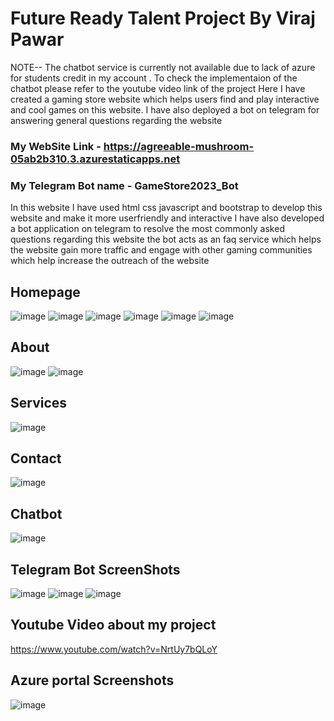 # Future Ready Talent Project By Viraj Pawar 
NOTE-- The chatbot service is currently not available due to lack of azure for students credit in my account .
To check the implementaion of the chatbot please refer to the youtube video link of the project
Here I have created a gaming store website which helps users find and play interactive and cool games on this website. I have also deployed a bot on telegram for answering general questions regarding the website
### My WebSite Link -  https://agreeable-mushroom-05ab2b310.3.azurestaticapps.net
### My Telegram Bot name - GameStore2023_Bot
In this website I have used html css javascript and bootstrap to develop this website and make it more userfriendly and interactive
I have also developed a bot application on telegram to resolve the most commonly asked questions regarding this website
the bot acts as an faq service which helps the website gain more traffic and engage with other gaming communities which help increase the outreach of the website
## Homepage
![image](https://github.com/codex10101010/gaming_store-starter/assets/95994221/dc1c1e6c-75d6-4ed8-96b5-c09747f38bef)
![image](https://github.com/codex10101010/gaming_store-starter/assets/95994221/3514e164-1ed6-40b1-a718-c38298e4d741)
![image](https://github.com/codex10101010/gaming_store-starter/assets/95994221/6476cc97-79a3-4156-b0fc-018696c6191f)
![image](https://github.com/codex10101010/gaming_store-starter/assets/95994221/2d6391cf-f5f2-42a7-9af5-0f6a1d60ccae)
![image](https://github.com/codex10101010/gaming_store-starter/assets/95994221/5e0097e9-971b-489a-a09e-2841d0d70f8f)
![image](https://github.com/codex10101010/gaming_store-starter/assets/95994221/eaf3a4ee-7df7-4661-84c2-cd70929b5235)




## About
![image](https://github.com/codex10101010/gaming_store-starter/assets/95994221/6067d4c0-65d7-4eed-812d-73a0a01567a7)
![image](https://github.com/codex10101010/gaming_store-starter/assets/95994221/4e5bdaf0-be02-4014-b9e2-6d9e2718f275)

## Services
![image](https://github.com/codex10101010/gaming_store-starter/assets/95994221/9af22308-1d4a-40d8-8646-7b9421f16c30)


## Contact
![image](https://github.com/codex10101010/gaming_store-starter/assets/95994221/132b894e-5c09-4b27-8069-40100c3a579a)

## Chatbot 
![image](https://github.com/codex10101010/gaming_store-starter/assets/95994221/15e2a142-77e5-4a56-ae1c-cf2f571823da)


## Telegram Bot ScreenShots
![image](https://github.com/codex10101010/gaming_store-starter/assets/95994221/5bfc0ec2-8d22-4dc2-ac1c-dcd7db16fc8b)
![image](https://github.com/codex10101010/gaming_store-starter/assets/95994221/a9f82419-8ee3-4f11-8c0d-67817af1ff39)
![image](https://github.com/codex10101010/gaming_store-starter/assets/95994221/ad850b86-cebf-40fa-bba8-9e9e4363b08b)

## Youtube Video about my project
https://www.youtube.com/watch?v=NrtUy7bQLoY

## Azure portal Screenshots
![image](https://github.com/codex10101010/gaming_store-starter/assets/95994221/33d94de9-30f1-42ac-b9d6-93c0b459f048)
